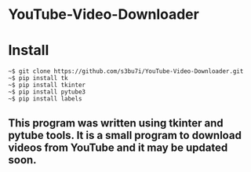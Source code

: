 # YouTube-Video-Downloader

# Install
```shell
~$ git clone https://github.com/s3bu7i/YouTube-Video-Downloader.git
~$ pip install tk
~$ pip install tkinter
~$ pip install pytube3
~$ pip install labels
```
<h2>This program was written using tkinter and pytube tools. It is a small program to download videos from YouTube and it may be updated soon.</h2>
